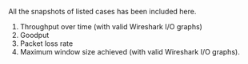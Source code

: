 All the snapshots of listed cases has been included here.
1. Throughput over time (with valid Wireshark I/O graphs)
2. Goodput
3. Packet loss rate
4. Maximum window size achieved (with valid Wireshark I/O graphs).
